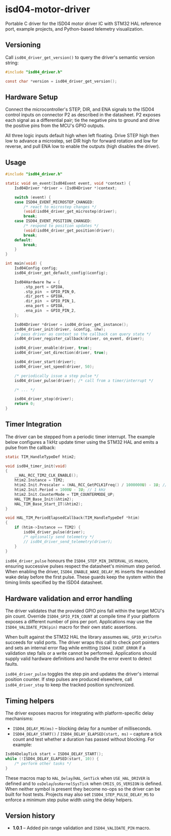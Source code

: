 # isd04-motor-driver
Portable C driver for the ISD04 motor driver IC with STM32 HAL reference port, example projects, and Python-based telemetry visualization.

## Versioning
Call `isd04_driver_get_version()` to query the driver's semantic version string:

```c
#include "isd04_driver.h"

const char *version = isd04_driver_get_version();
```

## Hardware Setup

Connect the microcontroller's STEP, DIR, and ENA signals to the ISD04 control
inputs on connector P2 as described in the datasheet. P2 exposes each signal as
a differential pair; tie the negative pins to ground and drive the positive
pins from the MCU's GPIO outputs.

All three logic inputs default high when left floating. Drive STEP high then
low to advance a microstep, set DIR high for forward rotation and low for
reverse, and pull ENA low to enable the outputs (high disables the driver).

## Usage

```c
#include "isd04_driver.h"

static void on_event(Isd04Event event, void *context) {
    Isd04Driver *driver = (Isd04Driver *)context;

    switch (event) {
    case ISD04_EVENT_MICROSTEP_CHANGED:
        /* react to microstep changes */
        (void)isd04_driver_get_microstep(driver);
        break;
    case ISD04_EVENT_POSITION_CHANGED:
        /* respond to position updates */
        (void)isd04_driver_get_position(driver);
        break;
    default:
        break;
    }
}

int main(void) {
    Isd04Config config;
    isd04_driver_get_default_config(&config);

    Isd04Hardware hw = {
        .stp_port = GPIOA,
        .stp_pin  = GPIO_PIN_0,
        .dir_port = GPIOA,
        .dir_pin  = GPIO_PIN_1,
        .ena_port = GPIOA,
        .ena_pin  = GPIO_PIN_2,
    };

    Isd04Driver *driver = isd04_driver_get_instance();
    isd04_driver_init(driver, &config, &hw);
    /* pass driver as context so the callback can query state */
    isd04_driver_register_callback(driver, on_event, driver);

    isd04_driver_enable(driver, true);
    isd04_driver_set_direction(driver, true);

    isd04_driver_start(driver);
    isd04_driver_set_speed(driver, 50);

    /* periodically issue a step pulse */
    isd04_driver_pulse(driver); /* call from a timer/interrupt */

    /* ... */

    isd04_driver_stop(driver);
    return 0;
}
```

## Timer Integration

The driver can be stepped from a periodic timer interrupt. The example below
configures a 1 kHz update timer using the STM32 HAL and emits a pulse from the
callback:

```c
static TIM_HandleTypeDef htim2;

void isd04_timer_init(void)
{
    __HAL_RCC_TIM2_CLK_ENABLE();
    htim2.Instance = TIM2;
    htim2.Init.Prescaler = (HAL_RCC_GetPCLK1Freq() / 1000000U) - 1U; // 1 MHz base
    htim2.Init.Period = 1000U - 1U; // 1 kHz
    htim2.Init.CounterMode = TIM_COUNTERMODE_UP;
    HAL_TIM_Base_Init(&htim2);
    HAL_TIM_Base_Start_IT(&htim2);
}

void HAL_TIM_PeriodElapsedCallback(TIM_HandleTypeDef *htim)
{
    if (htim->Instance == TIM2) {
        isd04_driver_pulse(driver);
        /* optionally send telemetry */
        // isd04_driver_send_telemetry(driver);
    }
}
```

`isd04_driver_pulse` honours the `ISD04_STEP_MIN_INTERVAL_US` macro, ensuring
successive pulses respect the datasheet's minimum step period. When enabling the
driver, `ISD04_ENABLE_WAKE_DELAY_MS` inserts the mandated wake delay before the
first pulse. These guards keep the system within the timing limits specified by
the ISD04 datasheet.

## Hardware validation and error handling

The driver validates that the provided GPIO pins fall within the target MCU's
pin count. Override `ISD04_GPIO_PIN_COUNT` at compile time if your platform
exposes a different number of pins per port. Applications may use the
`ISD04_VALIDATE_PIN(pin)` macro for their own static assertions.

When built against the STM32 HAL the library assumes `HAL_GPIO_WritePin`
succeeds for valid ports. The driver wraps this call to check port pointers and
sets an internal error flag while emitting `ISD04_EVENT_ERROR` if a validation
step fails or a write cannot be performed. Applications should supply valid
hardware definitions and handle the error event to detect faults.

`isd04_driver_pulse` toggles the step pin and updates the driver's internal
position counter. If step pulses are produced elsewhere, call
`isd04_driver_step` to keep the tracked position synchronized.

## Timing helpers

The driver exposes macros for integrating with platform-specific delay mechanisms:

* `ISD04_DELAY_MS(ms)` – blocking delay for a number of milliseconds.
* `ISD04_DELAY_START()` / `ISD04_DELAY_ELAPSED(start, ms)` – capture a tick
  count and test whether a duration has passed without blocking. For example:

```c
Isd04DelayTick start = ISD04_DELAY_START();
while (!ISD04_DELAY_ELAPSED(start, 10)) {
    /* perform other tasks */
}
```

These macros map to `HAL_Delay`/`HAL_GetTick` when `USE_HAL_DRIVER` is defined
and to `osDelay`/`osKernelSysTick` when `CMSIS_OS_VERSION` is defined. When
neither symbol is present they become no-ops so the driver can be built for host
tests. Projects may also set `ISD04_STEP_PULSE_DELAY_MS` to enforce a minimum
step pulse width using the delay helpers.

## Version history

* **1.0.1** – Added pin range validation and `ISD04_VALIDATE_PIN` macro.
